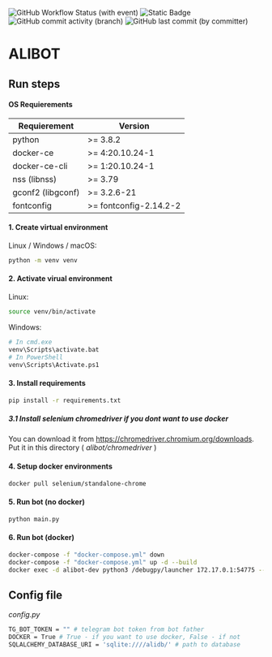 ![GitHub Workflow Status (with event)](https://img.shields.io/github/actions/workflow/status/F11GAR0/alibot/python-app.yml) ![Static Badge](https://img.shields.io/badge/contributors-1-blue) ![GitHub commit activity (branch)](https://img.shields.io/github/commit-activity/m/F11GAR0/alibot) ![GitHub last commit (by committer)](https://img.shields.io/github/last-commit/F11GAR0/alibot)
# ALIBOT
## Run steps

#### OS Requierements
| Requierement | Version |
|---|-----|
| python | >= 3.8.2 |
| docker-ce | >= 4:20.10.24-1 |
| docker-ce-cli | >= 1:20.10.24-1 |
| nss (libnss) | >= 3.79 |
| gconf2 (libgconf) | >= 3.2.6-21 |
| fontconfig | >= fontconfig-2.14.2-2 |

#### 1. Create virtual environment
Linux / Windows / macOS:
```sh
python -m venv venv
```
#### 2. Activate virual environment
Linux:
```sh
source venv/bin/activate
```
Windows:
```sh
# In cmd.exe
venv\Scripts\activate.bat
# In PowerShell
venv\Scripts\Activate.ps1
```
#### 3. Install requirements
```sh
pip install -r requirements.txt
```
##### 3.1 Install selenium chromedriver if you dont want to use docker
You can download it from https://chromedriver.chromium.org/downloads.
Put it in this directory ( *alibot/chromedriver* )
#### 4. Setup docker environments
```sh
docker pull selenium/standalone-chrome
```
#### 5. Run bot (no docker)
```sh
python main.py
```
#### 6. Run bot (docker)
```sh
docker-compose -f "docker-compose.yml" down
docker-compose -f "docker-compose.yml" up -d --build
docker exec -d alibot-dev python3 /debugpy/launcher 172.17.0.1:54775 -- main.py
```

## Config file

*config.py*
```sh
TG_BOT_TOKEN = "" # telegram bot token from bot father
DOCKER = True # True - if you want to use docker, False - if not
SQLALCHEMY_DATABASE_URI = 'sqlite:////alidb/' # path to database
```